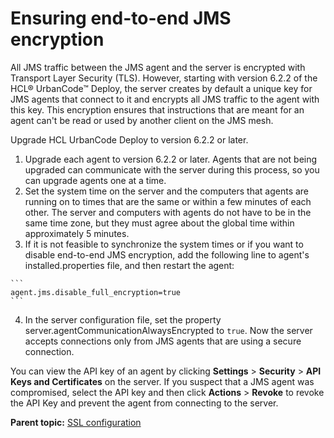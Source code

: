 # Ensuring end-to-end JMS encryption

All JMS traffic between the JMS agent and the server is encrypted with Transport Layer Security \(TLS\). However, starting with version 6.2.2 of the HCL® UrbanCode™ Deploy, the server creates by default a unique key for JMS agents that connect to it and encrypts all JMS traffic to the agent with this key. This encryption ensures that instructions that are meant for an agent can't be read or used by another client on the JMS mesh.

Upgrade HCL UrbanCode Deploy to version 6.2.2 or later.

1.   Upgrade each agent to version 6.2.2 or later. Agents that are not being upgraded can communicate with the server during this process, so you can upgrade agents one at a time.
2.   Set the system time on the server and the computers that agents are running on to times that are the same or within a few minutes of each other. The server and computers with agents do not have to be in the same time zone, but they must agree about the global time within approximately 5 minutes. 
3.   If it is not feasible to synchronize the system times or if you want to disable end-to-end JMS encryption, add the following line to agent's installed.properties file, and then restart the agent: 

    ```
    agent.jms.disable_full_encryption=true
    ```

4.   In the server configuration file, set the property server.agentCommunicationAlwaysEncrypted to `true`. Now the server accepts connections only from JMS agents that are using a secure connection.

You can view the API key of an agent by clicking **Settings** \> **Security** \> **API Keys and Certificates** on the server. If you suspect that a JMS agent was compromised, select the API key and then click **Actions** \> **Revoke** to revoke the API Key and prevent the agent from connecting to the server.

**Parent topic:** [SSL configuration](../../com.ibm.udeploy.doc/topics/SSLinstall.md)

